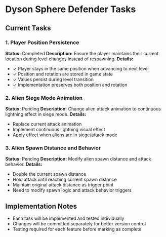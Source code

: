 # Dyson Sphere Defender Tasks

## Current Tasks

### 1. Player Position Persistence
**Status:** Completed
**Description:** Ensure the player maintains their current location during level changes instead of respawning.
**Details:**
- ✓ Player stays in the same position when advancing to next level
- ✓ Position and rotation are stored in game state
- ✓ Values persist during level transition
- ✓ Implementation preserves both position and rotation

### 2. Alien Siege Mode Animation
**Status:** Pending
**Description:** Change alien attack animation to continuous lightning effect in siege mode.
**Details:**
- Replace current attack animation
- Implement continuous lightning visual effect
- Apply effect when aliens are in siege/attack mode

### 3. Alien Spawn Distance and Behavior
**Status:** Pending
**Description:** Modify alien spawn distance and attack behavior.
**Details:**
- Double the current spawn distance
- Hold attack until reaching current spawn distance
- Maintain original attack distance as trigger point
- Need to modify spawn logic and attack behavior triggers

## Implementation Notes
- Each task will be implemented and tested individually
- Changes will be committed separately for better version control
- Testing required for each feature before marking as complete

